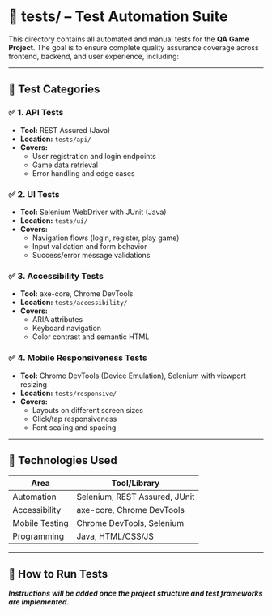 # 📂 tests/ – Test Automation Suite

This directory contains all automated and manual tests for the **QA Game Project**. The goal is to ensure complete quality assurance coverage across frontend, backend, and user experience, including:

---

## 🧪 Test Categories

### ✅ 1. API Tests
- **Tool:** REST Assured (Java)
- **Location:** `tests/api/`
- **Covers:**
  - User registration and login endpoints
  - Game data retrieval
  - Error handling and edge cases

### ✅ 2. UI Tests
- **Tool:** Selenium WebDriver with JUnit (Java)
- **Location:** `tests/ui/`
- **Covers:**
  - Navigation flows (login, register, play game)
  - Input validation and form behavior
  - Success/error message validations

### ✅ 3. Accessibility Tests
- **Tool:** axe-core, Chrome DevTools
- **Location:** `tests/accessibility/`
- **Covers:**
  - ARIA attributes
  - Keyboard navigation
  - Color contrast and semantic HTML

### ✅ 4. Mobile Responsiveness Tests
- **Tool:** Chrome DevTools (Device Emulation), Selenium with viewport resizing
- **Location:** `tests/responsive/`
- **Covers:**
  - Layouts on different screen sizes
  - Click/tap responsiveness
  - Font scaling and spacing

---

## 🔧 Technologies Used

| Area            | Tool/Library              |
|-----------------|---------------------------|
| Automation      | Selenium, REST Assured, JUnit |
| Accessibility   | axe-core, Chrome DevTools |
| Mobile Testing  | Chrome DevTools, Selenium |
| Programming     | Java, HTML/CSS/JS         |

---

## 📌 How to Run Tests

_**Instructions will be added once the project structure and test frameworks are implemented.**_
